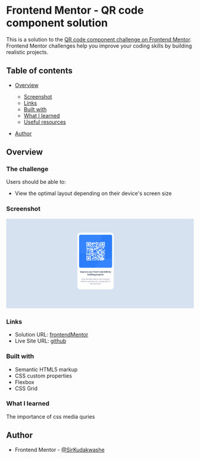# Frontend Mentor - QR code component solution

This is a solution to the [QR code component challenge on Frontend Mentor](https://www.frontendmentor.io/challenges/qr-code-component-iux_sIO_H). Frontend Mentor challenges help you improve your coding skills by building realistic projects.

## Table of contents

- [Overview](#overview)

  - [Screenshot](#screenshot)
  - [Links](#links)
  - [Built with](#built-with)
  - [What I learned](#what-i-learned)
  - [Useful resources](#useful-resources)

- [Author](#author)

## Overview

### The challenge

Users should be able to:

- View the optimal layout depending on their device's screen size

### Screenshot

![](./screenshot.png)

### Links

- Solution URL: [frontendMentor]()
- Live Site URL: [github]()

### Built with

- Semantic HTML5 markup
- CSS custom properties
- Flexbox
- CSS Grid

### What I learned

The importance of css media quries

## Author

- Frontend Mentor - [@SirKudakwashe](https://www.frontendmentor.io/profile/SirKudakwashe)
